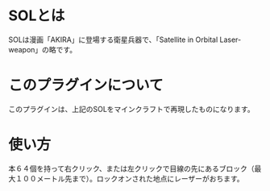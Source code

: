 # SOLとは
SOLは漫画「AKIRA」に登場する衛星兵器で、「Satellite in Orbital Laser-weapon」の略です。
# このプラグインについて
このプラグインは、上記のSOLをマインクラフトで再現したものになります。
# 使い方
本６４個を持って右クリック、または左クリックで目線の先にあるブロック（最大１００メートル先まで）。ロックオンされた地点にレーザーがおちます。
